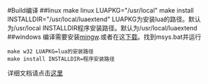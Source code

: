 #Build编译
##linux
	make linux LUAPKG="/usr/local"
	make install INSTALLDIR="/usr/local/luaextend"
	LUAPKG为安装lua的路径。默认为/usr/local
	INSTALLDIR程序安装路径。默认为/usr/local/luaextend
##windows
编译需要安装[mingw](http://www.mingw.org/).或者在这[下载](http://download.csdn.net/detail/qq_19079937/9710172)。找到msys.bat并运行

	make w32 LUAPKG=lua的安装路径
	make install INSTALLDIR=程序安装路径

详细文档请点击[这里](https://github.com/liyonglion/luaextend/wiki/manual)